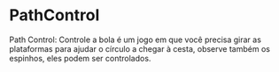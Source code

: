 # PathControl
Path Control: Controle a bola é um jogo em que você precisa girar as plataformas para ajudar o círculo a chegar à cesta, observe também os espinhos, eles podem ser controlados.
